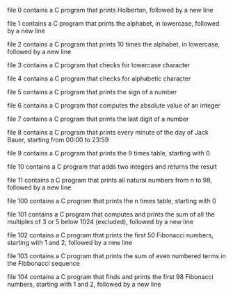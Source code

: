 file 0 contains a C program that prints Holberton, followed by a new line

file 1 contains a C program that prints the alphabet, in lowercase, followed by
a new line

file 2 contains a C program that prints 10 times the alphabet, in lowercase,
followed by a new line

file 3 contains a C program that checks for lowercase character

file 4 contains a C program that checks for alphabetic character

file 5 contains a C program that prints the sign of a number

file 6 contains a C program that computes the absolute value of an integer

file 7 contains a C program that prints the last digit of a number

file 8 contains a C program that prints every minute of the day of Jack Bauer,
starting from 00:00 to 23:59

file 9 contains a C program that prints the 9 times table, starting with 0

file 10 contains a C program that adds two integers and returns the result

file 11 contains a C program that prints all natural numbers from n to 98,
followed by a new line

file 100 contains a C program that prints the n times table, starting with 0

file 101 contains a C program that computes and prints the sum of all the
multiples of 3 or 5 below 1024 (excluded), followed by a new line

file 102 contains a C program that prints the first 50 Fibonacci numbers,
starting with 1 and 2, followed by a new line

file 103 contains a C program that prints the sum of even numbered terms in the
Fibbonacci sequence

file 104 contains a C program that finds and prints the first 98 Fibonacci
numbers, starting with 1 and 2, followed by a new line